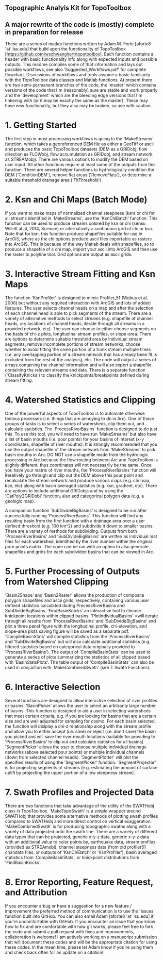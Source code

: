 ## Topographic Analyis Kit for TopoToolbox ##
## A major rewrite of the code is (mostly) complete in preparation for release ##

These are a series of matlab functions written by Adam M. Forte [aforte8 'at' lsu.edu] that build upon the functionality of TopoToolbox [https://github.com/wschwanghart/topotoolbox]. Each function contains a header with basic functionality info along with expected inputs and possible outputs. This readme compiles some of that information and lays out possible workflows, see also 'Suggested_Workflows.pdf' for complete flowchart. Discussions of workflows and tools assume a basic familiarity with the TopoToolbox data classes and Matlab functions. At present there are two semi-permanent branches of the code, the 'master' which contains versions of the code that I'm (reasonably) sure are stable and work properly and the 'development' which are the bleeding edge versions that I'm tinkering with (or it may be exactly the same as the master). These may have new functionality, but they also may be broken, so use with caution. 

# 1. Getting Started
The first step in most processing workflows is going to the 'MakeStreams' function, which takes a georeferenced DEM file as either a GeoTiff or ascii and produces the basic TopoToolbox datasets (DEM as a GRIDobj, flow direction as FLOWobj, flow accumulation as GRIDobj, and stream network as STREAMobj). There are various options to modify the DEM based on user input. All other functions require at least some of the outputs from this function. There are several helper functions to hydrologically condition the DEM ('ConditionDEM'), remove flat areas ('RemoveFlats'), or determine a suitable threshold drainage area ('FitThreshold')


# 2. Ksn and Chi Maps (Batch Mode)
If you want to make maps of normalized channel steepness (ksn) or chi for all streams identified in 'MakeStreams', use the 'KsnChiBatch' function. This function can be used to produce streams colored by ksn or chi (sensu Willett al al, 2014, Science) or alternatively a continuous grid of chi or ksn. Note that for ksn, this function produce shapefiles suitable for use in ArcGIS, where as the chi options produce ascii files importable as rasters into ArcGIS. This is because of the way Matlab deals with shapefiles, so to produce a shapefile of a chi map, import your ascii into ArcGIS and then use the raster to polyline tool. Grid options are output as ascii grids.

# 3. Interactive Stream Fitting and Ksn Maps
The function 'KsnProfiler' is designed to mimic Profiler_51 (Wobus et al, 2006) but without any required interaction with ArcGIS and lots of added features. The user selects channel heads on a map and after the selection of each channel head is able to pick segments of the stream. There are a variety of alternative methods to select streams (e.g. shapefile of channel heads, x-y locations of channel heads, iterate through all streams in a provided network, etc). The user can choose to either choose segments on the basis of chi-z plots, longitudinal stream profiles, or slope-area. There are options to determine suitable threshold area by individual stream segments, remove incomplete portions of stream networks, choose whether to avoid fitting the same portion of a trunk stream multiple times (i.e. any overlapping portion of a stream network that has already been fit is excluded from the rest of the analysis), etc. The code will output a series of arrays containing the channel information and will also export a shapefile containing the relevant streams and data. There is a separate function ('ClassifyKnicks') to classify the knickpoints/breakpoints defined during stream fitting.

# 4. Watershed Statistics and Clipping
One of the powerful aspects of TopoToolbox is to automate otherwise tedious processes (i.e. things that are annoying to do in Arc). One of those groups of tasks is to select a series of watersheds, clip them out, and calculate statistics. The 'ProcessRiverBasins' function is designed to do just this. To use this tool, you will need to have run 'MakeStreams' but also have a list of basin mouths (i.e. pour points) for your basins of interest (x-y coordinates, shapefile of river mouths). It is strongly recommended that you use the output shapefile of the stream network from 'MakeStreams' to pick basin mouths in Arc. DO NOT use a shapefile made from the hydrologic processing in Arc because the flow routing between Arc and TopoToolbox is slightly different, thus coordinates will not necessarily be the same. Once you have your matrix of river mouths, the 'ProcessRiverBasins' function will iteratively go through and clip out the DEM above this pour point and recalculate the stream network and produce various maps (e.g. chi map, ksn, etc) along with basin averaged statistics (e.g. ksn, gradient, etc). There are options to include additional GRIDobjs and by using the 'CatPoly2GRIDobj' function, also add categorical polygon data (e.g. a geologic map). 

A companion function 'SubDivideBigBasins' is designed to be run after successfully running 'ProcessRiverBasins'. This function will find any resulting basin from the first function with a drainage area over a user defined threshold  (e.g. 100 km^2) and subdivide it down to smaller basins. There are a variety of methods for subdividing. Outputs from both 'ProcessRiverBasins' and 'SubDivideBigBasins' are written as individual mat files for each watershed, identified by the river number within the original pour points matrix. The code can be run with an option to also generate shapefiles and grids for each subdivided basins that can be viewed in Arc.

# 5. Further Processing of Outputs from Watershed Clipping
'Basin2Shape' and 'Basin2Raster' allows the production of composite polygon shapefiles and ascii grids, respectively, containing various user defined statistics calculated during ProcessRiverBasins and SubDivideBigBasins. 'FindBasinKnicks' an interactive tool to choose knickpoint locations within clipped basins. 'PlotIndividualBasins' =will iterate through all results from 'ProcessRiverBasins' and 'SubDivideBigBasins' and plot a three panel figure with the longitudinal profile, chi-elevation, and slope-area plots saving figure will be saved as a separate pdf. 'CompileBasinStats' will compile statistics from the 'ProcessRiverBasins' and 'SubDivideBigBasins' but will also calculate additional statistics (e.g. filtered statistics based on categorical data originally provided to 'ProcessRiverBasins'). The output of 'CompileBasinStats' can be used to generate a series of plots summarizing the statistics of all clipped based with 'BasinStatsPlots'. The table output of 'CompileBasinStats' can also be used in conjuction with 'MakeCombinedSwath' (see 7. Swath Functions).

# 6. Interactive Selection 
Several functions are designed to allow interactive selection of river profiles or basins. 'BasinPicker' allows the user to select an arbitrarily large number of basins. This function is designed to aid a user in selecting watersheds that meet certain criteria, e.g. if you are looking for basins that are a certain size and are well adjusted for sampling for cosmo. For each basin selected, the function will dislplay a chi-z relationship along with the stream profile and allow you to either accept (i.e. save) or reject (i.e. don't save) the basin you picked and will save the river mouth locations (suitable for providing to 'ProcessRiverBasins' to clip out and calculate statistics for all basins). 'SegmentPicker' allows the user to choose multiple individual drainage networks (above selected pour points) or multiple individual channels (down from selected channel heads). 'SegmentPlotter' will plot the specified results of using the 'SegmentPicker' function. 'SegmentProjector' is for projecting segments of streams (e.g. estimating the amount of surface uplift by projecting the upper portion of a low steepness stream).

# 7. Swath Profiles and Projected Data
There are two functions that take advantage of the utility of the SWATHobj class in TopoToolbox. 'MakeTopoSwath' is a simple wrapper around SWATHobj that provides some alternative methods of plotting swath profiles compared to SWATHobj and more direct control on vertical exaggeration. 'MakeCombinedSwath' is for producing topographic swaths along with a variety of data projected onto the swath line. There are a variety of different data types that can be projected, generic x-y-z data, generic x-y-z data with an additional value to color points by, earthquake data, stream profiles (provided as STREAmobj), channel steepness data (from old profiler51 chandata files, or outputs of 'KsnChiBatch' or 'KsnProfiler'), basin averaged statistics from 'CompileBasinStats', or knickpoint distributions from 'FindBasinKnicks'.

# 8. Error Reporting, Feature Request, and Attribution
If you encounter a bug or have a suggestion for a new feature / improvement the preferred method of communication is to use the 'Issues' function built into GitHub. You can also email Adam [aforte8 'at' lsu.edu] if you're uncomfortable with GitHub. If you encounter an issue that you know how to fix and are comfortable with how git works, please feel free to fork the code and submit a pull request with fixes and improvements, collaboration is welcome! I am actively working on a manuscript submission that will document these codes and will be the appropriate citation for using these codes. In the mean time, please let Adam know if you're using them and check back often for an update on a citation!

